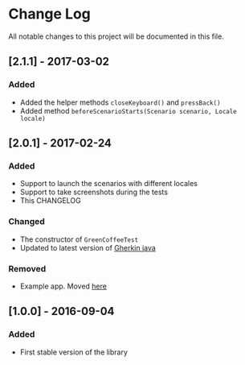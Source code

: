 # Change Log
All notable changes to this project will be documented in this file.

## [2.1.1] - 2017-03-02
### Added
- Added the helper methods `closeKeyboard()` and `pressBack()`
- Added method `beforeScenarioStarts(Scenario scenario, Locale locale)`

## [2.0.1] - 2017-02-24
### Added
- Support to launch the scenarios with different locales
- Support to take screenshots during the tests
- This CHANGELOG

### Changed
- The constructor of `GreenCoffeeTest`
- Updated to latest version of [Gherkin java](https://github.com/cucumber/gherkin-java)

### Removed
- Example app. Moved [here](https://github.com/vndly/green-coffee-example)

## [1.0.0] - 2016-09-04
### Added
- First stable version of the library